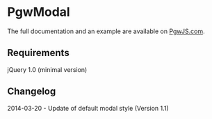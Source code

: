 PgwModal
========

The full documentation and an example are available on [PgwJS.com](http://pgwjs.com/pgwmodal/).


Requirements
---------

jQuery 1.0 (minimal version)


Changelog
---------

2014-03-20 - Update of default modal style (Version 1.1)

